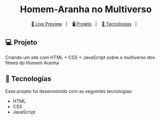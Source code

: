<h1 align="center">
  Homem-Aranha no Multiverso
</h1>

<p align="center">
  <a href="https://spiderman-multi.netlify.app">🔗 Live Preview</a>&nbsp;&nbsp;&nbsp;|&nbsp;&nbsp;&nbsp;
  <a href="#-projeto">🖥️ Projeto</a>&nbsp;&nbsp;&nbsp;|&nbsp;&nbsp;&nbsp;
  <a href="#-tecnologias">🚀 Tecnologias</a>&nbsp;&nbsp;&nbsp;|&nbsp;&nbsp;&nbsp;
</p>

## 💻 Projeto

Criando um site com HTML + CSS + JavaScript sobre o multiverso dos filmes do Homem Aranha

## 🚀 Tecnologias

Esse projeto foi desenvolvido com as seguintes tecnologias:

- HTML
- CSS
- JavaScript

